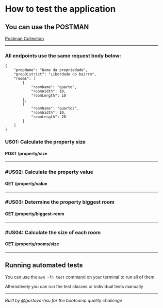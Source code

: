 
# How to test the application 

## You can use the POSTMAN 
<a href="/src/main/resources/PostmanCollection.json"> Postman Collection </a>

____
### All endpoints use the same request body below:

```
{
    "propName": "Nome da propriedade",
    "propDistrict": "Liberdade do bairro",
    "rooms": [
        {
            "roomName": "quarto",
            "roomWidth": 10,
            "roomLength": 10
        },
        {
            "roomName": "quarto2",
            "roomWidth": 10,
            "roomLength": 20
        }
    ]
}
```
<h3> US01: Calculate the property size</h3>
<h4> POST /property/size </h4>

___
<h3> #US02: Calculate the property value </h3>
<h4> GET /property/value </h4>

___
<h3> #US03: Determine the property biggest room  </h3>
<h4> GET /property/biggest-room </h4>

___
<h3> #US04: Calculate the size of each room </h3>
<h4> GET /property/rooms/size </h4>

_________
<h2> Running automated tests</h2>

You can use the ```mvn -fn test``` command on your terminal to run all of them.

Alternatively you can run the test classes or individual tests manually

---
<i> Built by @gustavo-hsu for the bootcamp quality challenge </i>